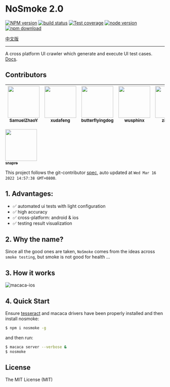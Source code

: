 # NoSmoke 2.0

[![NPM version][npm-image]][npm-url]
[![build status][travis-image]][travis-url]
[![Test coverage][coveralls-image]][coveralls-url]
[![node version][node-image]][node-url]
[![npm download][download-image]][download-url]

[npm-image]: https://img.shields.io/npm/v/nosmoke.svg
[npm-url]: https://npmjs.org/package/nosmoke
[travis-image]: https://img.shields.io/travis/macacajs/NoSmoke.svg
[travis-url]: https://travis-ci.org/macacajs/NoSmoke
[coveralls-image]: https://img.shields.io/coveralls/macacajs/NoSmoke.svg
[coveralls-url]: https://coveralls.io/r/macacajs/NoSmoke?branch=master
[node-image]: https://img.shields.io/badge/node.js-%3E=_8-green.svg
[node-url]: http://nodejs.org/download/
[download-image]: https://img.shields.io/npm/dm/nosmoke.svg
[download-url]: https://npmjs.org/package/nosmoke
[中文版](README.zh.md)

---

A cross platform UI crawler which generate and execute UI test cases. [Docs](https://macacajs.github.io/NoSmoke/guide/).

<!-- GITCONTRIBUTOR_START -->

## Contributors

|[<img src="https://avatars.githubusercontent.com/u/8198256?v=4" width="100px;"/><br/><sub><b>SamuelZhaoY</b></sub>](https://github.com/SamuelZhaoY)<br/>|[<img src="https://avatars.githubusercontent.com/u/1011681?v=4" width="100px;"/><br/><sub><b>xudafeng</b></sub>](https://github.com/xudafeng)<br/>|[<img src="https://avatars.githubusercontent.com/u/26514264?v=4" width="100px;"/><br/><sub><b>butterflyingdog</b></sub>](https://github.com/butterflyingdog)<br/>|[<img src="https://avatars.githubusercontent.com/u/1380777?v=4" width="100px;"/><br/><sub><b>wusphinx</b></sub>](https://github.com/wusphinx)<br/>|[<img src="https://avatars.githubusercontent.com/u/11460601?v=4" width="100px;"/><br/><sub><b>zivyangll</b></sub>](https://github.com/zivyangll)<br/>|[<img src="https://avatars.githubusercontent.com/u/31232146?v=4" width="100px;"/><br/><sub><b>wanglipeng8</b></sub>](https://github.com/wanglipeng8)<br/>|
| :---: | :---: | :---: | :---: | :---: | :---: |
[<img src="https://avatars.githubusercontent.com/u/52845048?v=4" width="100px;"/><br/><sub><b>snapre</b></sub>](https://github.com/snapre)<br/>

This project follows the git-contributor [spec](https://github.com/xudafeng/git-contributor), auto updated at `Wed Mar 16 2022 14:57:38 GMT+0800`.

<!-- GITCONTRIBUTOR_END -->

## 1. Advantages:

* ✅ automated ui tests with light configuration
* ✅ high accuracy
* ✅ cross-platform: android & ios
* ✅ testing result visualization

## 2. Why the name?

Since all the good ones are taken, `NoSmoke` comes from the ideas across `smoke testing`, but smoke is not good for health ...

## 3. How it works

![macaca-ios](https://user-images.githubusercontent.com/8198256/31303576-98897564-ab42-11e7-9a12-36e5aaf5161d.gif)

## 4. Quick Start

Ensure [tesseract](https://github.com/tesseract-ocr/tesseract) and macaca drivers have been properly installed and then install nosmoke:

```bash
$ npm i nosmoke -g
```

and then run:

```bash
$ macaca server --verbose &
$ nosmoke
```

## License

The MIT License (MIT)
